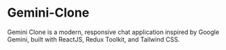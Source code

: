# Gemini-Clone
Gemini Clone is a modern, responsive chat application inspired by Google Gemini, built with ReactJS, Redux Toolkit, and Tailwind CSS.
